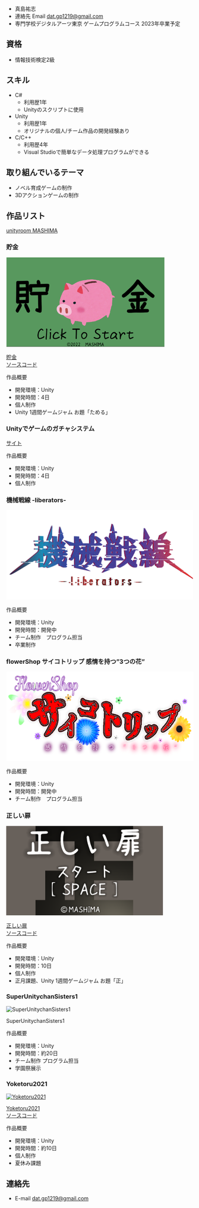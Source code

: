 

- 真島祐志
- 連絡先 Email [dat.gp1219@gmail.com](mailto:dat.gp1219@gmail.com)
- 専門学校デジタルアーツ東京 ゲームプログラムコース 2023年卒業予定

## 資格
- 情報技術検定2級

## スキル
- C#
  - 利用歴1年
  - Unityのスクリプトに使用
- Unity
  - 利用歴1年
  - オリジナルの個人/チーム作品の開発経験あり
- C/C++
  - 利用歴4年
  - Visual Studioで簡単なデータ処理プログラムができる

## 取り組んでいるテーマ
- ノベル育成ゲームの制作
- 3Dアクションゲームの制作

## 作品リスト

[unityroom MASHIMA](https://unityroom.com/users/gxkhm78p51nuqca0ot9l)

### 貯金
[<img src="Images/tyokin.png" alt="貯金" style="height: 240px">](https://unityroom.com/games/tyokin)

[貯金](https://unityroom.com/games/tyokin)<br>
[ソースコード](https://github.com/msm-16/source-code)

作品概要

- 開発環境：Unity
- 開発時間：4日
- 個人制作
- Unity 1週間ゲームジャム お題「ためる」

### Unityでゲームのガチャシステム
[サイト](https://qiita.com/msm_dat/items/3ccc60dd0836240b7321)<br>

作品概要

- 開発環境：Unity
- 開発時間：4日
- 個人制作

### 機械戦線 -liberators-
<img src="Images/kikaisensen.png" alt="機械戦線" style="height: 240px">

作品概要

- 開発環境：Unity
- 開発時間：開発中
- チーム制作　プログラム担当
- 卒業制作

### flowerShop サイコトリップ 感情を持つ”3つの花”
<img src="Images/Title.png" alt="サイコトリップ" style="height: 240px">

作品概要

- 開発環境：Unity
- 開発時間：開発中
- チーム制作　プログラム担当

### 正しい扉
[<img src="Images/tadasi.png" alt="正しい扉" style="height: 240px">](https://unityroom.com/games/tadasii)

[正しい扉](https://unityroom.com/games/tadasii)<br>
[ソースコード](https://github.com/msm-16/source-code)

作品概要

- 開発環境：Unity
- 開発時間：10日
- 個人制作
- 正月課題、Unity 1週間ゲームジャム お題「正」

### SuperUnitychanSisters1
<img src="Images/DATposter.png" alt="SuperUnitychanSisters1" style="height: 240px">

SuperUnitychanSisters1

作品概要

- 開発環境：Unity
- 開発時間：約20日
- チーム制作  プログラム担当
- 学園祭展示

### Yoketoru2021
[<img src="Images/image.png" alt="Yoketoru2021" style="height: 240px">](https://unityroom.com/games/yoketoru2021_m)

[Yoketoru2021](https://unityroom.com/games/yoketoru2021_m)<br>
[ソースコード](https://github.com/msm-16/source-code)

作品概要

- 開発環境：Unity
- 開発時間：約10日
- 個人制作
- 夏休み課題

## 連絡先
- E-mail [dat.gp1219@gmail.com](mailto:dat.gp1219@gmail.com)
